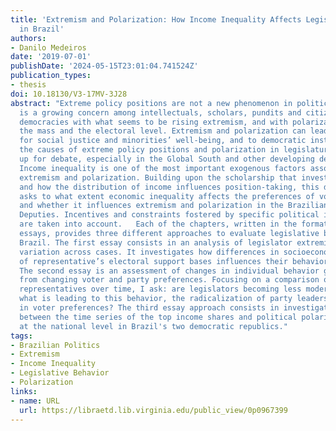 ```yaml
---
title: 'Extremism and Polarization: How Income Inequality Affects Legislative Behavior
  in Brazil'
authors:
- Danilo Medeiros
date: '2019-07-01'
publishDate: '2024-05-15T23:01:04.741524Z'
publication_types:
- thesis
doi: 10.18130/V3-17MV-3J28
abstract: "Extreme policy positions are not a new phenomenon in politics. Yet there
  is a growing concern among intellectuals, scholars, pundits and citizens from many
  democracies with what seems to be rising extremism, and with polarization at both
  the mass and the electoral level. Extremism and polarization can lead to setbacks
  for social justice and minorities’ well-being, and to democratic instability. However,
  the causes of extreme policy positions and polarization in legislatures are still
  up for debate, especially in the Global South and other developing democracies.
  Income inequality is one of the most important exogenous factors associated with
  extremism and polarization. Building upon the scholarship that investigates whether
  and how the distribution of income influences position-taking, this dissertation
  asks to what extent economic inequality affects the preferences of voters and politicians,
  and whether it influences extremism and polarization in the Brazilian Chamber of
  Deputies. Incentives and constraints fostered by specific political institutions
  are taken into account.   Each of the chapters, written in the format of stand alone
  essays, provides three different approaches to evaluate legislative behavior in
  Brazil. The first essay consists in an analysis of legislator extremism leveraging
  variation across cases. It investigates how differences in socioeconomic features
  of representative’s electoral support bases influences their behavior in the legislature.
  The second essay is an assessment of changes in individual behavior given pressures
  from changing voter and party preferences. Focusing on a comparison of individual
  representatives over time, I ask: are legislators becoming less moderate? If so,
  what is leading to this behavior, the radicalization of party leadership or variation
  in voter preferences? The third essay approach consists in investigating the relationship
  between the time series of the top income shares and political polarization measured
  at the national level in Brazil's two democratic republics."
tags:
- Brazilian Politics
- Extremism
- Income Inequality
- Legislative Behavior
- Polarization
links:
- name: URL
  url: https://libraetd.lib.virginia.edu/public_view/0p0967399
---
```

